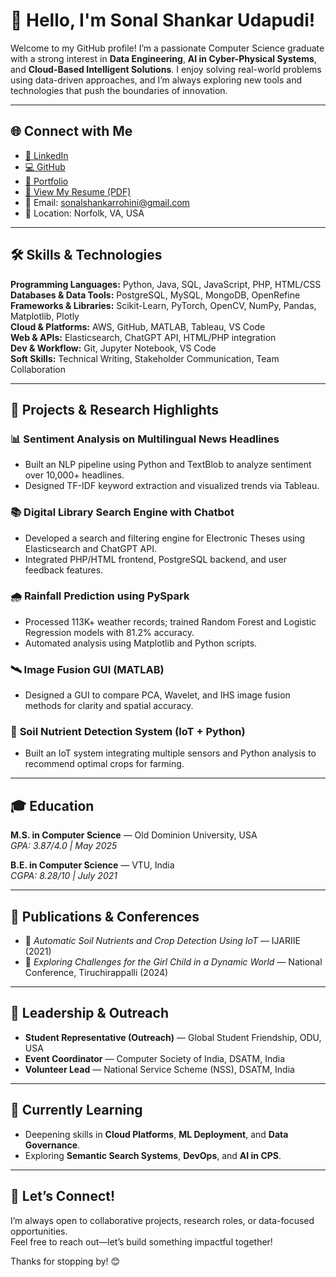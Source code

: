 # 👋 Hello, I'm Sonal Shankar Udapudi!

Welcome to my GitHub profile! 
I’m a passionate Computer Science graduate with a strong interest in **Data Engineering**, **AI in Cyber-Physical Systems**, and **Cloud-Based Intelligent Solutions**. I enjoy solving real-world problems using data-driven approaches, and I’m always exploring new tools and technologies that push the boundaries of innovation.

---

## 🌐 Connect with Me
- [🔗 LinkedIn](https://linkedin.com/in/sonal-shankar-udapudi-993393193)  
- [💻 GitHub](https://github.com/sudap001)
- [🚀 Portfolio](https://sites.google.com/view/sonalshankar/home)
- [📄 View My Resume (PDF)](https://github.com/sudap001/sudap001/raw/main/Sonal%20Shankar%20Udapudi_Resume.pdf)
- 📧 Email: sonalshankarrohini@gmail.com  
- 📍 Location: Norfolk, VA, USA

---

## 🛠️ Skills & Technologies

**Programming Languages:** Python, Java, SQL, JavaScript, PHP, HTML/CSS  
**Databases & Data Tools:** PostgreSQL, MySQL, MongoDB, OpenRefine  
**Frameworks & Libraries:** Scikit-Learn, PyTorch, OpenCV, NumPy, Pandas, Matplotlib, Plotly  
**Cloud & Platforms:** AWS, GitHub, MATLAB, Tableau, VS Code  
**Web & APIs:** Elasticsearch, ChatGPT API, HTML/PHP integration  
**Dev & Workflow:** Git, Jupyter Notebook, VS Code  
**Soft Skills:** Technical Writing, Stakeholder Communication, Team Collaboration

---

## 🔭 Projects & Research Highlights

### 📊 **Sentiment Analysis on Multilingual News Headlines**  
- Built an NLP pipeline using Python and TextBlob to analyze sentiment over 10,000+ headlines.  
- Designed TF-IDF keyword extraction and visualized trends via Tableau.

### 📚 **Digital Library Search Engine with Chatbot**  
- Developed a search and filtering engine for Electronic Theses using Elasticsearch and ChatGPT API.  
- Integrated PHP/HTML frontend, PostgreSQL backend, and user feedback features.

### 🌧️ **Rainfall Prediction using PySpark**  
- Processed 113K+ weather records; trained Random Forest and Logistic Regression models with 81.2% accuracy.  
- Automated analysis using Matplotlib and Python scripts.

### 🛰️ **Image Fusion GUI (MATLAB)**  
- Designed a GUI to compare PCA, Wavelet, and IHS image fusion methods for clarity and spatial accuracy.

### 📡 **Soil Nutrient Detection System (IoT + Python)**  
- Built an IoT system integrating multiple sensors and Python analysis to recommend optimal crops for farming.

---

## 🎓 Education

**M.S. in Computer Science** — Old Dominion University, USA  
*GPA: 3.87/4.0 | May 2025*  

**B.E. in Computer Science** — VTU, India  
*CGPA: 8.28/10 | July 2021*

---

## 📃 Publications & Conferences
- 📝 *Automatic Soil Nutrients and Crop Detection Using IoT* — IJARIIE (2021)  
- 🎤 *Exploring Challenges for the Girl Child in a Dynamic World* — National Conference, Tiruchirappalli (2024)  

---

## 💬 Leadership & Outreach
- **Student Representative (Outreach)** — Global Student Friendship, ODU, USA  
- **Event Coordinator** — Computer Society of India, DSATM, India  
- **Volunteer Lead** — National Service Scheme (NSS), DSATM, India  

---

## 🌱 Currently Learning
- Deepening skills in **Cloud Platforms**, **ML Deployment**, and **Data Governance**.  
- Exploring **Semantic Search Systems**, **DevOps**, and **AI in CPS**.

---

## 🤝 Let’s Connect!
I’m always open to collaborative projects, research roles, or data-focused opportunities.  
Feel free to reach out—let’s build something impactful together!

Thanks for stopping by! 😊




